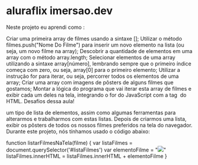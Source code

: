# aluraflix imersao.dev

Neste projeto eu aprendi como :

Criar uma primeira array de filmes usando a sintaxe [];
Utilizar o método filmes.push("Nome Do Filme") para inserir um novo elemento na lista (ou seja, um novo filme na array);
Descobrir a quantidade de elementos em uma array com o método array.length;
Selecionar elementos de uma array utilizando a sintaxe array[número], lembrando sempre que o primeiro índice começa com zero, ou seja, array[0] para o primeiro elemento;
Utilizar a instrução for para iterar, ou seja, percorrer todos os elementos de uma array;
Criar uma array com imagens de pôsters de alguns filmes que gostamos;
Montar a lógica do programa que vai iterar esta array de filmes e exibir cada um deles na tela, integrando o for do JavaScript com a tag <img> do HTML.
Desafios dessa aula!

um tipo de lista de elementos, assim como algumas ferramentas para alterarmos e trabalharmos com estas listas. Depois de criarmos uma lista, exibir os pôsters de todos os nossos filmes preferidos na tela do navegador. Durante este projeto, nós tínhamos usado o código abaixo:

function listarFilmesNaTela(filme) {
  var listaFilmes = document.querySelector('#listaFilmes')
  var elementoFilme = "<img src=" + filme + ">"
  listaFilmes.innerHTML = listaFilmes.innerHTML + elementoFilme
}
